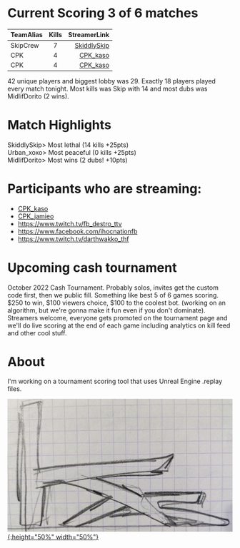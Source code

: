 # Current Scoring 3 of 6 matches

| TeamAlias | Kills | StreamerLink |
| :--- | :----: | ---: |
|SkipCrew|7|[SkiddlySkip](hhttps://www.twitch.tv/skiddlyskip/)|
|CPK|4|[CPK_kaso](https://www.twitch.tv/cpk_kaso)|
|CPK|4|[CPK_kaso](https://www.twitch.tv/cpk_jamnieo)|

42 unique players and biggest lobby was 29. Exactly 18 players played every match tonight. Most kills was Skip with 14 and most dubs was MidlifDorito (2 wins).

# Match Highlights
SkiddlySkip> Most lethal (14 kills +25pts)  
Urban_xoxo> Most peaceful (0 kills +25pts)  
MidlifDorito> Most wins (2 dubs! +10pts)  


# Participants who are streaming:
- [CPK_kaso](https://www.twitch.tv/cpk_kaso)
- [CPK_jamieo](https://www.twitch.tv/cpk_jamieo)
- https://www.twitch.tv/fb_destro_ttv
- https://www.facebook.com/ihocnationfb
- https://www.twitch.tv/darthwakko_thf

# Upcoming cash tournament
October 2022 Cash Tournament. Probably solos, invites get the custom code first, then we public fill. Something like best 5 of 6 games scoring. $250 to win, $100 viewers choice, $100 to the coolest bot. (working on an algorithm, but we're gonna make it fun even if you don't dominate). Streamers welcome, everyone gets promoted on the tournament page and we'll do live scoring at the end of each game including analytics on kill feed and other cool stuff.

# About
I'm working on a tournament scoring tool that uses Unreal Engine .replay files.

<a href="/images/kas.JPG" width='250' height='100' alt='steam-fish-1'>

![Kas](/images/kas.JPG){:height="50%" width="50%"}


<!---
use double space at end of a line to make a carriage return on the resulting page
-->